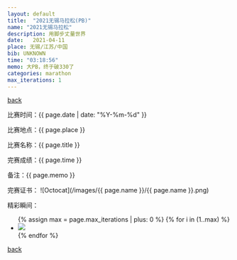 ```yaml
---
layout: default
title:  "2021无锡马拉松(PB)"
name: "2021无锡马拉松"
description: 用脚步丈量世界
date:   2021-04-11
place: 无锡/江苏/中国
bib: UNKNOWN
time: "03:18:56"
memo: 大PB，终于破330了
categories: marathon
max_iterations: 1
---
```

[back](/marathon)

比赛时间：{{ page.date | date: "%Y-%m-%d" }}

比赛地点：{{ page.place }}

比赛名称：{{ page.title }}

完赛成绩：{{ page.time }}

备注：{{ page.memo }}

完赛证书：
![Octocat](/images/{{ page.name }}/{{ page.name }}.png)

精彩瞬间：
<ul>
{% assign max = page.max_iterations | plus: 0 %}
{% for i in (1..max) %}
    <li><img src="/images/{{ page.name }}/{{ page.name }}-{{ i }}.jpeg"></li>
{% endfor %}
</ul>

[back](/marathon)
